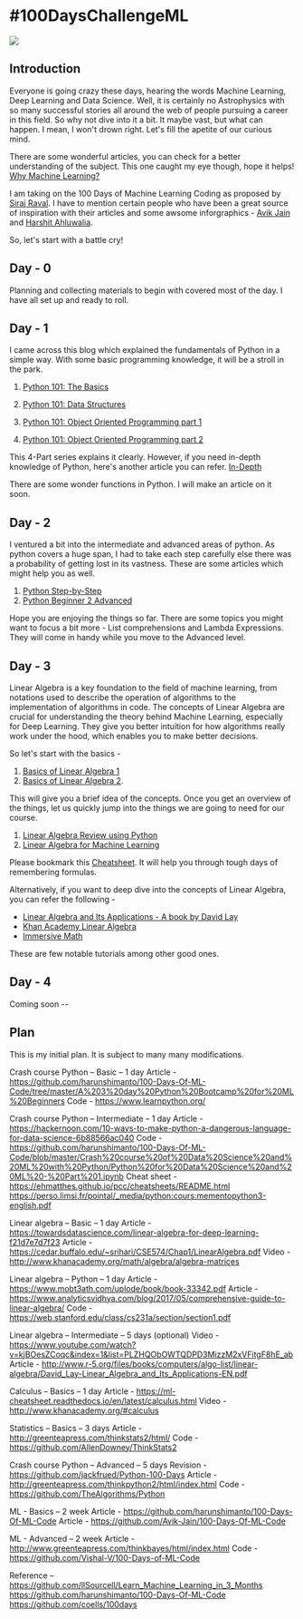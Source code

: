 # #100DaysChallengeML

<p align="left">
  <img src="https://image.freepik.com/free-vector/machine-learning-infographic_35632-101.jpg">
</p>

## Introduction
Everyone is going crazy these days, hearing the words Machine Learning, Deep Learning and Data Science. Well, it is certainly no Astrophysics with so many successful stories all around the web of people pursuing a career in this field. So why not dive into it a bit. It maybe vast, but what can happen. I mean, I won't drown right. Let's fill the apetite of our curious mind.

There are some wonderful articles, you can check for a better understanding of the subject. This one caught my eye though, hope it helps! [Why Machine Learning?](https://www.simplilearn.com/what-is-machine-learning-and-why-it-matters-article)


I am taking on the 100 Days of Machine Learning Coding as proposed by [Siraj Raval](https://github.com/llSourcell). I have to mention certain people who have been a great source of inspiration with their articles and some awsome inforgraphics - [Avik Jain](https://github.com/Avik-Jain/100-Days-Of-ML-Code) and [Harshit Ahluwalia](https://github.com/harshitahluwalia7895/100DaysOfMLCode).

So, let's start with a battle cry!

## Day - 0

Planning and collecting materials to begin with covered most of the day.  I have all set up and ready to roll.

## Day - 1

I came across this blog which explained the fundamentals of Python in a simple way. With some basic programming knowledge, it will be a stroll in the park. 

1. [Python 101: The Basics](https://medium.com/the-renaissance-developer/python-101-the-basics-441136fb7cc3)

2. [Python 101: Data Structures](https://medium.com/the-renaissance-developer/python-101-data-structures-a397bcc2bd30)

3. [Python 101: Object Oriented Programming part 1](https://medium.com/the-renaissance-developer/python-101-object-oriented-programming-part-1-7d5d06833f26)

4. [Python 101: Object Oriented Programming part 2](https://medium.com/the-renaissance-developer/python-101-object-oriented-programming-part-2-8e0db3ddd531)


This 4-Part series explains it clearly.
However, if you need in-depth knowledge of Python, here's another article you can refer. [In-Depth](https://www.geeksforgeeks.org/python-basics/)

There are some wonder functions in Python. I will make an article on it soon.

## Day - 2

I ventured a bit into the intermediate and advanced areas of python. As python covers a huge span, I had to take each step carefully else there was a probability of getting lost in its vastness. These are some articles which might help you as well.
1. [Python Step-by-Step](https://www.techbeamers.com/python-tutorial-step-by-step/)
2. [Python Beginner 2 Advanced](https://data-flair.training/blogs/python-tutorials-home/)

Hope you are enjoying the things so far. There are some topics you might want to focus a bit more - List comprehensions and Lambda Expressions. They will come in handy while you move to the Advanced level.

## Day - 3

Linear Algebra is a key foundation to the field of machine learning, from notations used to describe the operation of algorithms to the implementation of algorithms in code. The concepts of Linear Algebra are crucial for understanding the theory behind Machine Learning, especially for Deep Learning. They give you better intuition for how algorithms really work under the hood, which enables you to make better decisions.

So let's start with the basics -
1. [Basics of Linear Algebra 1](https://towardsdatascience.com/linear-algebra-for-deep-learning-f21d7e7d7f23)
2. [Basics of Linear Algebra 2](https://ml-cheatsheet.readthedocs.io/en/latest/linear_algebra.html). 

This will give you a brief idea of the concepts. Once you get an overview of the things, let us quickly jump into the things we are going to need for our course.
1. [Linear Algebra Review using Python](https://web.stanford.edu/class/cs231a/section/section1.pdf)
2. [Linear Algebra for Machine Learning](https://machinelearningmastery.com/linear-algebra-cheat-sheet-for-machine-learning/)

Please bookmark this [Cheatsheet](https://s3.amazonaws.com/assets.datacamp.com/blog_assets/Python_SciPy_Cheat_Sheet_Linear_Algebra.pdf). It will help you through tough days of remembering formulas.

Alternatively, if you want to deep dive into the concepts of Linear Algebra, you can refer the following -
* [Linear Algebra and Its Applications -  A book by David Lay](http://www.r-5.org/files/books/computers/algo-list/linear-algebra/David_Lay-Linear_Algebra_and_Its_Applications-EN.pdf)
* [Khan Academy Linear Algebra](http://www.khanacademy.org/math/algebra/algebra-matrices)
* [Immersive Math](http://immersivemath.com/ila/index.html)

These are few notable tutorials among other good ones.

## Day - 4

Coming soon --

## Plan
This is my initial plan. It is subject to many many modifications.

Crash course Python – Basic – 1 day
Article - https://github.com/harunshimanto/100-Days-Of-ML-Code/tree/master/A%203%20day%20Python%20Bootcamp%20for%20ML%20Beginners
Code - https://www.learnpython.org/

Crash course Python – Intermediate – 1 day
Article - https://hackernoon.com/10-ways-to-make-python-a-dangerous-language-for-data-science-6b88566ac040
Code - https://github.com/harunshimanto/100-Days-Of-ML-Code/blob/master/Crash%20course%20of%20Data%20Science%20and%20ML%20with%20Python/Python%20for%20Data%20Science%20and%20ML%20-%20Part%201.ipynb
Cheat sheet - https://ehmatthes.github.io/pcc/cheatsheets/README.html
https://perso.limsi.fr/pointal/_media/python:cours:mementopython3-english.pdf

Linear algebra – Basic – 1 day
Article - https://towardsdatascience.com/linear-algebra-for-deep-learning-f21d7e7d7f23
Article - https://cedar.buffalo.edu/~srihari/CSE574/Chap1/LinearAlgebra.pdf
Video - http://www.khanacademy.org/math/algebra/algebra-matrices

Linear algebra – Python – 1 day
Article - https://www.mobt3ath.com/uplode/book/book-33342.pdf
Article - https://www.analyticsvidhya.com/blog/2017/05/comprehensive-guide-to-linear-algebra/
Code - https://web.stanford.edu/class/cs231a/section/section1.pdf

Linear algebra – Intermediate – 5 days (optional)
Video - https://www.youtube.com/watch?v=kjBOesZCoqc&index=1&list=PLZHQObOWTQDPD3MizzM2xVFitgF8hE_ab
Article - http://www.r-5.org/files/books/computers/algo-list/linear-algebra/David_Lay-Linear_Algebra_and_Its_Applications-EN.pdf

Calculus – Basics – 1 day
Article - https://ml-cheatsheet.readthedocs.io/en/latest/calculus.html
Video - http://www.khanacademy.org/#calculus

Statistics – Basics – 3 days
Article - http://greenteapress.com/thinkstats2/html/
Code - https://github.com/AllenDowney/ThinkStats2

Crash course Python – Advanced – 5 days
Revision - https://github.com/jackfrued/Python-100-Days
Article - http://greenteapress.com/thinkpython2/html/index.html
Code - https://github.com/TheAlgorithms/Python

ML - Basics – 2 week
Article - https://github.com/harunshimanto/100-Days-Of-ML-Code
Article - https://github.com/Avik-Jain/100-Days-Of-ML-Code

ML - Advanced – 2 week
Article - http://www.greenteapress.com/thinkbayes/html/index.html
Code - https://github.com/Vishal-V/100-Days-of-ML-Code


Reference – 
https://github.com/llSourcell/Learn_Machine_Learning_in_3_Months
https://github.com/harunshimanto/100-Days-Of-ML-Code
https://github.com/coells/100days
